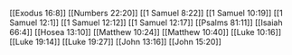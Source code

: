 [[Exodus 16:8]]
[[Numbers 22:20]]
[[1 Samuel 8:22]]
[[1 Samuel 10:19]]
[[1 Samuel 12:1]]
[[1 Samuel 12:12]]
[[1 Samuel 12:17]]
[[Psalms 81:11]]
[[Isaiah 66:4]]
[[Hosea 13:10]]
[[Matthew 10:24]]
[[Matthew 10:40]]
[[Luke 10:16]]
[[Luke 19:14]]
[[Luke 19:27]]
[[John 13:16]]
[[John 15:20]]
